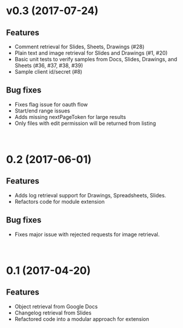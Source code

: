 # v0.3 (2017-07-24)

## Features
- Comment retrieval for Slides, Sheets, Drawings (#28)
- Plain text and image retrieval for Slides and Drawings  (#1, #20)
- Basic unit tests to verify samples from Docs, Slides, Drawings, and Sheets (#36, #37, #38, #39)
- Sample client id/secret (#8)


## Bug fixes
- Fixes flag issue for oauth flow 
- Start/end range issues
- Adds missing nextPageToken for large results
- Only files with edit permission will be returned from listing  <br><br><br>



# 0.2 (2017-06-01)

## Features

- Adds log retrieval support for Drawings, Spreadsheets, Slides. 
- Refactors code for module extension


## Bug fixes

- Fixes major issue with rejected requests for image retrieval. <br><br><br>

# 0.1 (2017-04-20)

## Features

-  Object retrieval from Google Docs
-  Changelog retrieval from Slides 
- Refactored code into a modular approach for extension
